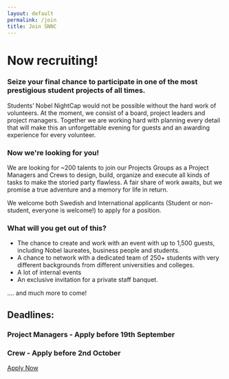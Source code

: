 ```yaml
---
layout: default
permalink: /join
title: Join SNNC
---
```


<div class="join-bg">
	<div class="container">
		<div class="text-block">
			<div class="header-block">
				<h1>
					Now recruiting!
				</h1>
				<h3>
					Seize your final chance to participate in one of the most prestigious student projects of all times. 
				</h3>
			</div>
			<p>
				Students’ Nobel NightCap would not be possible without the hard work of volunteers. At the moment, we consist of a board, project leaders and project managers. Together we are working hard with planning every detail that will make this an unforgettable evening for guests and an awarding experience for every volunteer.
			</p>
			<h3>
				 Now we're looking for you!
			</h3>
			<p>
				We are looking for ~200 talents to join our Projects Groups as a Project Managers and Crews to design, build, organize and execute all kinds of tasks to make the storied party flawless. A fair share of work awaits, but we promise a true adventure and a memory for life in return.
			</p>
			<p>
				We welcome both Swedish and International applicants (Student or non-student, everyone is welcome!) to apply for a position.
			</p>
			<h3>What will you get out of this?</h3>
			<ul>
				<li>
					The chance to create and work with an event with up to 1,500 guests, including Nobel laureates, business people and students.
				</li>
				<li>
					A chance to network with a dedicated team of 250+ students with very different backgrounds from different universities and colleges.
				</li>
				<li>
					A lot of internal events
				</li>
				<li>
					An exclusive invitation for a private staff banquet.
				</li>
			</ul>
			<p>.... and much more to come!</p>
			</p>
		</div>
	</div>
	<div class="deadline-container">
		<div class="container">
			<div class="text-block">
				<h2>
					Deadlines:
				</h2>
				<h3><b>Project Managers</b> - Apply before 19th September</h3>
				<h3><b>Crew</b> - Apply before 2nd October</h3>
				<div class="center">
					<a href="https://docs.google.com/forms/d/e/1FAIpQLScx4ksnrP8Kptt3D10FrZNI6xjWxR7f-99dv4lbvb3Vbvi5YA/viewform?usp=send_form" target="_blank" class="button">Apply Now</a>
				</div>
			</div>
		</div>
	</div>
</div>
